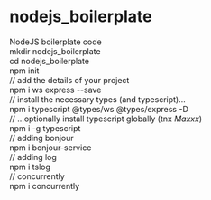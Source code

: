 # nodejs_boilerplate
NodeJS boilerplate code  
mkdir nodejs_boilerplate  
cd nodejs_boilerplate  
npm init  
// add the details of your project  
npm i ws express --save  
// install the necessary types (and typescript)...  
npm i typescript @types/ws @types/express -D  
// ...optionally install typescript globally (tnx _Maxxx_)  
npm i -g typescript  
// adding bonjour  
npm i bonjour-service  
// adding log  
npm i tslog  
// concurrently  
npm i concurrently  
